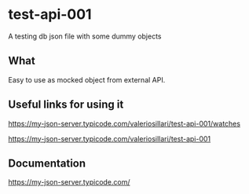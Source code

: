 # test-api-001

A testing db json file with some dummy objects


## What

Easy to use as mocked object from external API.


## Useful links for using it

https://my-json-server.typicode.com/valeriosillari/test-api-001/watches

https://my-json-server.typicode.com/valeriosillari/test-api-001


## Documentation
https://my-json-server.typicode.com/
